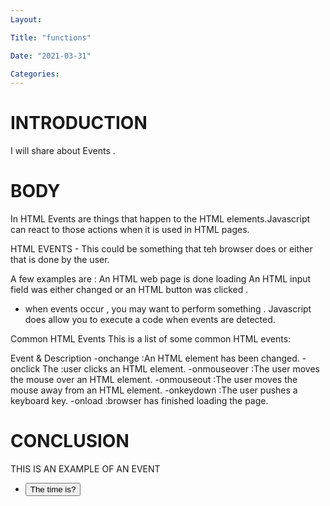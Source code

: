 ```yaml
---
Layout:

Title: "functions"

Date: "2021-03-31"

Categories:
---
```

# INTRODUCTION
I will share about Events .

# BODY
In HTML Events are things that happen to the HTML elements.Javascript can react to those actions when it is used in HTML pages.

HTML EVENTS - This could be something that teh browser does or either that is done by the user.

A few examples are :
An HTML web page is done loading
An HTML input field was either changed or an HTML button was clicked .
- when events occur , you may want to perform something . Javascript does allow you to execute a code when events are detected.


Common HTML Events
This is a list of some common HTML events:

Event &  Description
 -onchange :An HTML element has been changed.
 -onclick The :user clicks an HTML element.
 -onmouseover	:The user moves the mouse over an HTML element.
 -onmouseout :The user moves the mouse away from an HTML element.
 -onkeydown :The user pushes a keyboard key.
 -onload :browser has finished loading the page.

# CONCLUSION 
THIS IS AN EXAMPLE OF AN EVENT
- <button onclick="document.getElementById('Btn').innerHTML = Date()">The time is?</button>